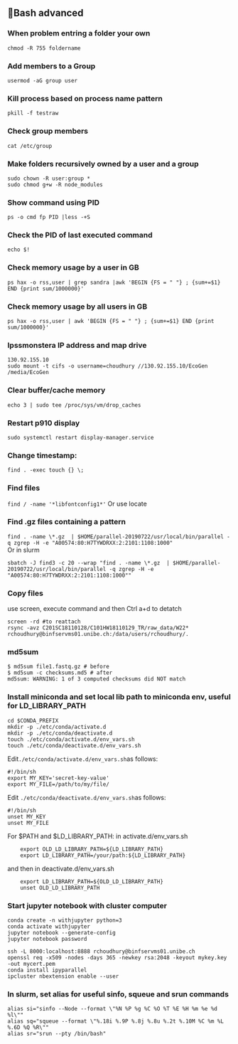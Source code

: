 ## :memo:Bash advanced
### When problem entring a folder your own
`chmod -R 755 foldername`

### Add members to a Group
`usermod -aG group user`

### Kill process based on process name pattern
`pkill -f testraw`

### Check group members
`cat /etc/group`

### Make folders recursively owned by a user and a group
```
sudo chown -R user:group *
sudo chmod g+w -R node_modules
```

### Show command using PID
`ps -o cmd fp PID |less -+S`

### Check the PID of last executed command
`echo $!`

### Check memory usage by a user in GB
`ps hax -o rss,user | grep sandra |awk 'BEGIN {FS = " "} ; {sum+=$1} END {print sum/1000000}'`

### Check memory usage by all users in GB
`ps hax -o rss,user | awk 'BEGIN {FS = " "} ; {sum+=$1} END {print sum/1000000}'`

### Ipssmonstera IP address and map drive
```
130.92.155.10
sudo mount -t cifs -o username=choudhury //130.92.155.10/EcoGen /media/EcoGen
```

### Clear buffer/cache memory
`echo 3 | sudo tee /proc/sys/vm/drop_caches`

### Restart p910 display
`sudo systemctl restart display-manager.service`


### Change timestamp:
`find . -exec touch {} \;`

### Find files
`find / -name '*libfontconfig1*'`
Or use locate  

### Find .gz files containing a pattern
`find . -name \*.gz  | $HOME/parallel-20190722/usr/local/bin/parallel -q zgrep -H -e "A00574:80:H7TYWDRXX:2:2101:1108:1000"`  
Or in slurm
```
sbatch -J find3 -c 20 --wrap "find . -name \*.gz  | $HOME/parallel-20190722/usr/local/bin/parallel -q zgrep -H -e "A00574:80:H7TYWDRXX:2:2101:1108:1000""
```

### Copy files
use screen, execute command and then Ctrl a+d to detatch
```
screen -rd #to reattach
rsync -avz C201SC18110128/C101HW18110129_TR/raw_data/W22* rchoudhury@binfservms01.unibe.ch:/data/users/rchoudhury/.
```

### md5sum
```
$ md5sum file1.fastq.gz # before
$ md5sum -c checksums.md5 # after
md5sum: WARNING: 1 of 3 computed checksums did NOT match
```

### Install miniconda and set local lib path to miniconda env, useful for LD_LIBRARY_PATH
```
cd $CONDA_PREFIX
mkdir -p ./etc/conda/activate.d
mkdir -p ./etc/conda/deactivate.d
touch ./etc/conda/activate.d/env_vars.sh
touch ./etc/conda/deactivate.d/env_vars.sh
```

Edit`./etc/conda/activate.d/env_vars.sh`as follows:
```
#!/bin/sh
export MY_KEY='secret-key-value'
export MY_FILE=/path/to/my/file/
```

Edit `./etc/conda/deactivate.d/env_vars.sh`as follows:
```
#!/bin/sh
unset MY_KEY
unset MY_FILE
```
For $PATH  and $LD_LIBRARY_PATH:
in activate.d/env_vars.sh
```
    export OLD_LD_LIBRARY_PATH=${LD_LIBRARY_PATH}
    export LD_LIBRARY_PATH=/your/path:${LD_LIBRARY_PATH}
```
and then in deactivate.d/env_vars.sh
```
    export LD_LIBRARY_PATH=${OLD_LD_LIBRARY_PATH}
    unset OLD_LD_LIBRARY_PATH
```
### Start jupyter notebook with cluster computer
```
conda create -n withjupyter python=3
conda activate withjupyter
jupyter notebook --generate-config
jupyter notebook password

ssh -L 8000:localhost:8888 rchoudhury@binfservms01.unibe.ch
openssl req -x509 -nodes -days 365 -newkey rsa:2048 -keyout mykey.key -out mycert.pem
conda install ipyparallel
ipcluster nbextension enable --user
```

### In slurm, set alias for useful sinfo, squeue and srun commands
```
alias si="sinfo --Node --format \"%N %P %g %C %O %T %E %H %m %e %d %l\""
alias sq="squeue --format \"%.18i %.9P %.8j %.8u %.2t %.10M %C %m %L %.6D %Q %R\""
alias sr="srun --pty /bin/bash"
```
